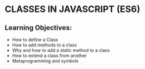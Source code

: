 # CLASSES IN JAVASCRIPT (ES6)
## Learning Objectives:
- How to define a Class
- How to add methods to a class
- Why and how to add a static method to a class
- How to extend a class from another
- Metaprogramming and symbols
